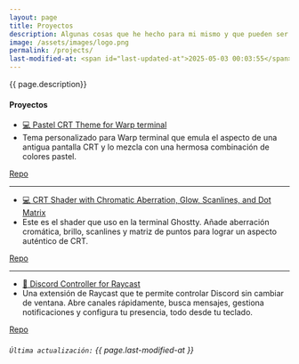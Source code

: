 ```yaml
---
layout: page
title: Proyectos
description: Algunas cosas que he hecho para mi mismo y que pueden ser de utilidad para alguien más.
image: /assets/images/logo.png
permalink: /projects/
last-modified-at: <span id="last-updated-at">2025-05-03 00:03:55</span>
---
```


<div class="text-center">
{{ page.description}}
</div>

<div class="row">
<div class="col-12 my-auto">

<div class="card text-center mb-0">
<div class="card-header">
<h4 class="card-title">
<i class="fa-solid fa-box"></i> Proyectos
</h4>
</div>
<div class="card-body">
<div class="row">
<div class="col-6 my-auto">
<ul class="list-unstyled">
<li>
<a href="https://github.com/luiscarlospando/pastel-crt-theme" target="_blank">
    💻 Pastel CRT Theme for Warp terminal
</a>
</li>
<li>
Tema personalizado para Warp terminal que emula el aspecto de una antigua pantalla CRT y lo mezcla con una hermosa combinación de colores pastel.
</li>
</ul>
</div>
<div class="col-6 my-auto">
<a class="btn btn-primary btn-lg" href="https://github.com/luiscarlospando/pastel-crt-theme" target="_blank">
<i class="fa-brands fa-github"></i> Repo
</a>
</div>
</div>
<hr>
<div class="row">
<div class="col-6 my-auto">
<ul class="list-unstyled">
<li>
<a href="https://github.com/luiscarlospando/crt-shader-with-chromatic-aberration-glow-scanlines-dot-matrix" target="_blank">
    💻 CRT Shader with Chromatic Aberration, Glow, Scanlines, and Dot Matrix
</a>
</li>
<li>
Este es el shader que uso en la terminal Ghostty. Añade aberración cromática, brillo, scanlines y matriz de puntos para lograr un aspecto auténtico de CRT.
</li>
</ul>
</div>
<div class="col-6 my-auto">
<a class="btn btn-primary btn-lg" href="https://github.com/luiscarlospando/crt-shader-with-chromatic-aberration-glow-scanlines-dot-matrix" target="_blank">
<i class="fa-brands fa-github"></i> Repo
</a>
</div>
</div>
<hr>
<div class="row">
<div class="col-6 my-auto">
<ul class="list-unstyled">
<li>
<a href="https://github.com/luiscarlospando/raycast-discord-extension" target="_blank">
    💬 Discord Controller for Raycast
</a>
</li>
<li>
Una extensión de Raycast que te permite controlar Discord sin cambiar de ventana. Abre canales rápidamente, busca mensajes, gestiona notificaciones y configura tu presencia, todo desde tu teclado.
</li>
</ul>
</div>
<div class="col-6 my-auto">
<a class="btn btn-primary btn-lg" href="https://github.com/luiscarlospando/raycast-discord-extension" target="_blank">
<i class="fa-brands fa-github"></i> Repo
</a>
</div>
</div>
</div>
<div class="card-footer text-muted">
<h6>
<code>Última actualización:</code> {{ page.last-modified-at }}
</h6>
</div>
</div>

</div>
</div>

[1]: #discord-tag
[2]: #nintendo-switch
[3]: https://www.backloggd.com/u/mijo/playing/
[4]: /games/mario-kart/
[5]: /games/splatoon/

